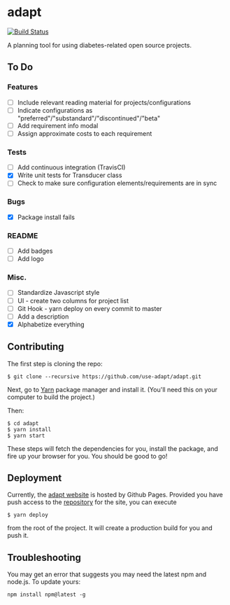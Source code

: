 # adapt

[![Build Status](https://travis-ci.org/use-adapt/adapt.svg?branch=master)](https://travis-ci.org/use-adapt/adapt)

A planning tool for using diabetes-related open source projects.

## To Do

### Features
- [ ] Include relevant reading material for projects/configurations
- [ ] Indicate configurations as "preferred"/"substandard"/"discontinued"/"beta"
- [ ] Add requirement info modal
- [ ] Assign approximate costs to each requirement

### Tests
- [ ] Add continuous integration (TravisCI)
- [x] Write unit tests for Transducer class
- [ ] Check to make sure configuration elements/requirements are in sync

### Bugs
- [x] Package install fails

### README
- [ ] Add badges
- [ ] Add logo

### Misc.
- [ ] Standardize Javascript style
- [ ] UI - create two columns for project list
- [ ] Git Hook - yarn deploy on every commit to master
- [ ] Add a description
- [x] Alphabetize everything

## Contributing

The first step is cloning the repo:

```
$ git clone --recursive https://github.com/use-adapt/adapt.git
```

Next, go to [Yarn](https://yarnpkg.com/) package manager and install it. (You'll need this on your computer to build the project.)

Then:

```
$ cd adapt
$ yarn install
$ yarn start
```

These steps will fetch the dependencies for you, install the package, and fire
up your browser for you. You should be good to go!

## Deployment

Currently, the [adapt website][adapt_website] is hosted by Github Pages.
Provided you have push access to the [repository][website_repo] for the site,
you can execute

```
$ yarn deploy
```

from the root of the project. It will create a production build for you and push
it.

## Troubleshooting

You may get an error that suggests you may need the latest npm and node.js. To update yours:

`npm install npm@latest -g`

[adapt_website]: https://use-adapt.github.io/
[website_repo]: https://github.com/use-adapt/use-adapt.github.io/
